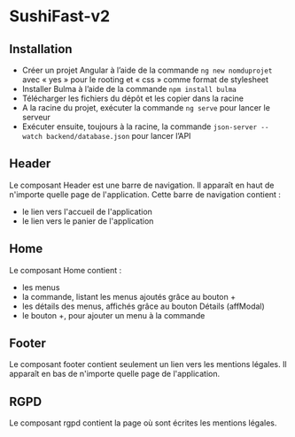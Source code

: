 # SushiFast-v2

## Installation

- Créer un projet Angular à l’aide de la commande ```ng new nomduprojet``` avec « yes » pour le rooting et « css » comme format de stylesheet
- Installer Bulma à l’aide de la commande ```npm install bulma```
- Télécharger les fichiers du dépôt et les copier dans la racine
- A la racine du projet, exécuter la commande ```ng serve``` pour lancer le serveur
- Exécuter ensuite, toujours à la racine, la commande ```json-server --watch backend/database.json``` pour lancer l’API

## Header

Le composant Header est une barre de navigation. Il apparaît en haut de n'importe quelle page de l'application. Cette barre de navigation contient :
- le lien vers l'accueil de l'application
- le lien vers le panier de l'application

## Home

Le composant Home contient :
- les menus
- la commande, listant les menus ajoutés grâce au bouton +
- les détails des menus, affichés grâce au bouton Détails (affModal)
- le bouton +, pour ajouter un menu à la commande

## Footer

Le composant footer contient seulement un lien vers les mentions légales. Il apparaît en bas de n'importe quelle page de l'application.

## RGPD

Le composant rgpd contient la page où sont écrites les mentions légales.
